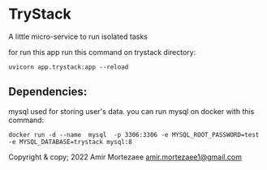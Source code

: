 # TryStack



A little micro-service to run isolated tasks

for run this app run this command on trystack directory:
```
uvicorn app.trystack:app --reload
```

## Dependencies: 
mysql used for storing user's data. you can run mysql on docker with this command:
```
docker run -d --name  mysql  -p 3306:3306 -e MYSQL_ROOT_PASSWORD=test -e MYSQL_DATABASE=trystack mysql:8
```

Copyright & copy; 2022 Amir Mortezaee <amir.mortezaee1@gmail.com>
